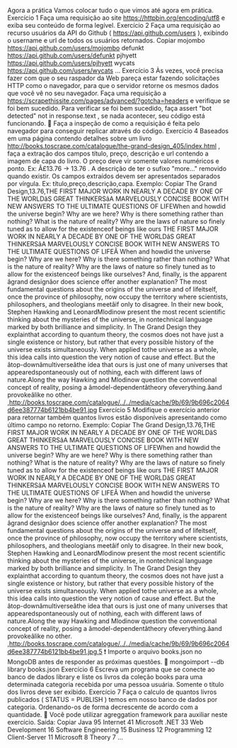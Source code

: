 Agora a prática
Vamos colocar tudo o que vimos até agora em prática.
Exercício 1 Faça uma requisição ao site https://httpbin.org/encoding/utf8 e exiba seu conteúdo de forma legível.
Exercício 2 Faça uma requisição ao recurso usuários da API do Github ( https://api.github.com/users ), exibindo o username e url de todos os usuários retornados.
Copiar
mojombo https://api.github.com/users/mojombo
defunkt https://api.github.com/users/defunkt
pjhyett https://api.github.com/users/pjhyett
wycats https://api.github.com/users/wycats
...
Exercício 3 Às vezes, você precisa fazer com que o seu raspador da Web pareça estar fazendo solicitações HTTP como o navegador, para que o servidor retorne os mesmos dados que você vê no seu navegador. Faça uma requisição a https://scrapethissite.com/pages/advanced/?gotcha=headers e verifique se foi bem sucedido.
Para verificar se foi bem sucedido, faça assert "bot detected" not in response.text , se nada acontecer, seu código está funcionando.
🦜 Faça a inspeção de como a requisição é feita pelo navegador para conseguir replicar através do código.
Exercício 4 Baseados em uma página contendo detalhes sobre um livro http://books.toscrape.com/catalogue/the-grand-design_405/index.html , faça a extração dos campos título, preço, descrição e url contendo a imagem de capa do livro.
O preço deve vir somente valores numéricos e ponto. Ex: Â£13.76 -> 13.76 .
A descrição de ter o sufixo "more..." removido quando existir.
Os campos extraídos devem ser apresentados separados por vírgula. Ex: título,preço,descrição,capa.
Exemplo:
Copiar
The Grand Design,13.76,THE FIRST MAJOR WORK IN NEARLY A DECADE BY ONE OF THE WORLDâS GREAT THINKERSâA MARVELOUSLY CONCISE BOOK WITH NEW ANSWERS TO THE ULTIMATE QUESTIONS OF LIFEWhen and howdid the universe begin? Why are we here? Why is there something rather than nothing? What is the nature of reality? Why are the laws of nature so finely tuned as to allow for the existenceof beings like ours THE FIRST MAJOR WORK IN NEARLY A DECADE BY ONE OF THE WORLDâS GREAT THINKERSâA MARVELOUSLY CONCISE BOOK WITH NEW ANSWERS TO THE ULTIMATE QUESTIONS OF LIFEÂ When and howdid the universe begin? Why are we here? Why is there something rather than nothing? What is the nature of reality? Why are the laws of nature so finely tuned as to allow for the existenceof beings like ourselves? And, finally, is the apparent âgrand designâor does science offer another explanation? The most fundamental questions about the origins of the universe and of lifeitself, once the province of philosophy, now occupy the territory where scientists, philosophers, and theologians meetâif only to disagree. In their new book, Stephen Hawking and LeonardMlodinow present the most recent scientific thinking about the mysteries of the universe, in nontechnical language marked by both brilliance and simplicity. In The Grand Design they explainthat according to quantum theory, the cosmos does not have just a single existence or history, but rather that every possible history of the universe exists simultaneously. When applied tothe universe as a whole, this idea calls into question the very notion of cause and effect. But the âtop-downâmultiverseâthe idea that ours is just one of many universes that appearedspontaneously out of nothing, each with different laws of nature.Along the way Hawking and Mlodinow question the conventional concept of reality, posing a âmodel-dependentâtheory ofeverything.âand provokeâlike no other. ,http://books.toscrape.com/catalogue/../../media/cache/9b/69/9b696c2064d6ee387774b6121bb4be91.jpg
Exercício 5 Modifique o exercício anterior para retornar também quantos livros estão disponíveis apresentando como último campo no retorno.
Exemplo:
Copiar
The Grand Design,13.76,THE FIRST MAJOR WORK IN NEARLY A DECADE BY ONE OF THE WORLDâS GREAT THINKERSâA MARVELOUSLY CONCISE BOOK WITH NEW ANSWERS TO THE ULTIMATE QUESTIONS OF LIFEWhen and howdid the universe begin? Why are we here? Why is there something rather than nothing? What is the nature of reality? Why are the laws of nature so finely tuned as to allow for the existenceof beings like ours THE FIRST MAJOR WORK IN NEARLY A DECADE BY ONE OF THE WORLDâS GREAT THINKERSâA MARVELOUSLY CONCISE BOOK WITH NEW ANSWERS TO THE ULTIMATE QUESTIONS OF LIFEÂ When and howdid the universe begin? Why are we here? Why is there something rather than nothing? What is the nature of reality? Why are the laws of nature so finely tuned as to allow for the existenceof beings like ourselves? And, finally, is the apparent âgrand designâor does science offer another explanation? The most fundamental questions about the origins of the universe and of lifeitself, once the province of philosophy, now occupy the territory where scientists, philosophers, and theologians meetâif only to disagree. In their new book, Stephen Hawking and LeonardMlodinow present the most recent scientific thinking about the mysteries of the universe, in nontechnical language marked by both brilliance and simplicity. In The Grand Design they explainthat according to quantum theory, the cosmos does not have just a single existence or history, but rather that every possible history of the universe exists simultaneously. When applied tothe universe as a whole, this idea calls into question the very notion of cause and effect. But the âtop-downâmultiverseâthe idea that ours is just one of many universes that appearedspontaneously out of nothing, each with different laws of nature.Along the way Hawking and Mlodinow question the conventional concept of reality, posing a âmodel-dependentâtheory ofeverything.âand provokeâlike no other. ,http://books.toscrape.com/catalogue/../../media/cache/9b/69/9b696c2064d6ee387774b6121bb4be91.jpg,5
❗ Importe o arquivo books.json no MongoDB antes de responder as próximas questões.
🦜 mongoimport --db library books.json
Exercício 6 Escreva um programa que se conecte ao banco de dados library e liste os livros da coleção books para uma determinada categoria recebida por uma pessoa usuária. Somente o título dos livros deve ser exibido.
Exercício 7 Faça o calculo de quantos livros publicados ( STATUS = PUBLISH ) temos em nosso banco de dados por categoria. Ordenando-os de forma decrescente de acordo com a quantidade.
🦜 Você pode utilizar agreggation framework para auxiliar neste exercício.
Saída:
Copiar
Java 95
Internet 41
Microsoft .NET 33
Web Development 16
Software Engineering 15
Business 12
Programming 12
Client-Server 11
Microsoft 8
Theory 7
...
